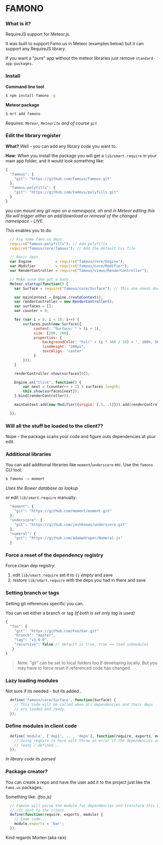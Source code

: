 FAMONO
======

### What is it?

RequireJS support for Meteor.js.

It was built to support Famo.us in Meteor (examples below) but it can support any RequireJS library.

If you want a "pure" app without the meteor libraries just remove `standard-app-packages`.

### Install
__Command line tool__
```bash
$ npm install famono -g
```

__Meteor package__
```bash
$ mrt add famono
```
*Requires: `Meteor`, `Meteorite` and of course `git`*

### Edit the library register
__What?__
Well - you can add any library code you want to.

__How:__
When you install the package you will get a `lib/smart.require` in your main app folder, and it would look something like:

```js
{
  "famous": {
    "git": "https://github.com/Famous/famous.git"
  },
  "famous-polyfills": {
    "git": "https://github.com/Famous/polyfills.git"
  }
}
```
*you can mount any git repo on a namespace, oh and in Meteor editing this file will trigger either an add/download or removal of the changed namespace - LIVE.*

This enables you to do:
```js
  // Rig some famo.us deps
  require("famous-polyfills"); // Add polyfills
  require("famous/core/famous"); // Add the default css file

  // Basic deps
  var Engine           = require("famous/core/Engine");
  var Modifier         = require("famous/core/Modifier");
  var RenderController = require("famous/views/RenderController");

  // Make sure dom got a body...
  Meteor.startup(function() {
    var Surface = require("famous/core/Surface"); // This one needs document.body

    var mainContext = Engine.createContext();
    var renderController = new RenderController();
    var surfaces = [];
    var counter = 0;

    for (var i = 0; i < 10; i++) {
        surfaces.push(new Surface({
             content: "Surface: " + (i + 1),
             size: [200, 200],
             properties: {
                 backgroundColor: "hsl(" + (i * 360 / 10) + ", 100%, 50%)",
                 lineHeight: "200px",
                 textAlign: 'center'
             }
        }));
    }

    renderController.show(surfaces[0]);

    Engine.on("click", function() {
        var next = (counter++ + 1) % surfaces.length;
        this.show(surfaces[next]);
    }.bind(renderController));

    mainContext.add(new Modifier({origin: [.5, .5]})).add(renderController);

  });
```

### Will all the stuff be loaded to the client??

Nope - the package scans your code and figure outs dependencies at your edit.

### Additional libraries
You can add additional libraries like `moment`/`underscore` etc.
Use the `famono` CLI tool:
```bash
$ famono -a moment
```
*Uses the Bower database as lookup*

or edit `lib/smart.require` manually:

```js
  "moment": {
    "git": "https://github.com/moment/moment.git"
  },
  "underscore": {
    "git": "https://github.com/jashkenas/underscore.git"
  },
  "numeral": {
    "git": "https://github.com/adamwdraper/Numeral-js"
  }
```

### Force a reset of the dependency registry
Force clean dep registry:

1. edit `lib/smart.require` set it to `{}` *empty* and save
2. restore `lib/smart.require` with the deps you had in there and save

### Setting branch or tags
Setting git references specific you can.

You can set either a branch or tag *(if both is set only tag is used)*
```js
{
  "foo": {
    "git": "https://github.com/Foo/bar.git"
    "branch": "master",
    "tag": "v1.0.0",
    "recursive": false // default is true, true == load submodules
   }
}
```

> Note: "git" can be set to local folders too if developing locally. But you may have to force reset if referenced code has changed.

### Lazy loading modules
Not sure if its needed - but its added..
```js
  define('famous/core/Surface', function(Surface) {
    // This code will be called when all dependencies and their deps
    // are loaded and ready.
  });
```

### Define modules in client code
```js
  define('module', ['dep1', .. , 'depn'], function(require, exports, module) {
    // Using require in here will throw an error if the dependencies are not
    // ready / defined...
  });
```
*In library code its parsed*

### Package creator?
You can create a repo and have the user add it to the project just like the `Famo.us` packages.

Something like: *(foo.js)*
```js
  // Famono will parse the module for dependencies and transform this before
  // its sent to the client.
  define(function(require, exports, module) {
    // Some code...
    module.exports = 'bar';
  });
```


Kind regards Morten (aka raix)